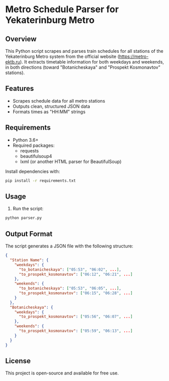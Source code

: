 # Metro Schedule Parser for Yekaterinburg Metro

## Overview

This Python script scrapes and parses train schedules for all stations of the Yekaterinburg Metro system from the official website (https://metro-ektb.ru). It extracts timetable information for both weekdays and weekends, in both directions (toward "Botanicheskaya" and "Prospekt Kosmonavtov" stations).

## Features

- Scrapes schedule data for all metro stations
- Outputs clean, structured JSON data
- Formats times as "HH:MM" strings

## Requirements

- Python 3.6+
- Required packages:
  - requests
  - beautifulsoup4
  - lxml (or another HTML parser for BeautifulSoup)

Install dependencies with:

```bash
pip install -r requirements.txt
```

## Usage

1. Run the script:

```bash
python parser.py
```

## Output Format

The script generates a JSON file with the following structure:

```json
{
  "Station Name": {
    "weekdays": {
      "to_botanicheskaya": ["05:53", "06:02", ...],
      "to_prospekt_kosmonavtov": ["06:12", "06:21", ...]
    },
    "weekends": {
      "to_botanicheskaya": ["05:53", "06:05", ...],
      "to_prospekt_kosmonavtov": ["06:15", "06:28", ...]
    }
  },
  "Botanicheskaya": {
    "weekdays": {
      "to_prospekt_kosmonavtov": ["05:56", "06:07", ...]
    },
    "weekends": {
      "to_prospekt_kosmonavtov": ["05:59", "06:13", ...]
    }
  }
}
```

## License

This project is open-source and available for free use.
